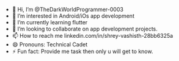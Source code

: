 - 👋 Hi, I’m @TheDarkWorldProgrammer-0003
- 👀 I’m interested in Android/iOs app development
- 🌱 I’m currently learning flutter
- 💞️ I’m looking to collaborate on app development projects.
- 📫 How to reach me linkedin.com/in/shrey-vashisth-28bb6325a
- 😄 Pronouns: Technical Cadet
- ⚡ Fun fact: Provide me task then only u will get to know. 

<!---
TheDarkWorldProgrammer-0003/TheDarkWorldProgrammer-0003 is a ✨ special ✨ repository because its `README.md` (this file) appears on your GitHub profile.
You can click the Preview link to take a look at your changes.
--->

